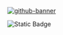<a href=https://saeedgolzar.ir/>
  <picture>
    <source media="(prefers-color-scheme: dark)" srcset="https://saeedgolzar.ir/images/thumbnail/github-banner-dark.svg">
    <img alt="github-banner" src="https://saeedgolzar.ir/images/thumbnail/github-banner.svg">
  </picture>
</a>


![Static Badge](https://img.shields.io/badge/Linkedin-ffffff?style=for-the-badge&logo=linkedin&logoColor=0077b5)
